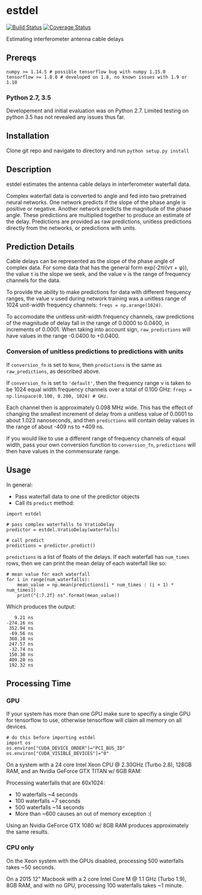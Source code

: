 # estdel
[![Build Status](https://travis-ci.org/andrewasheridan/estimating_delays.svg?branch=test_predict)](https://travis-ci.org/andrewasheridan/estimating_delays)
[![Coverage Status](https://coveralls.io/repos/github/andrewasheridan/estimating_delays/badge.svg?branch=test_predict)](https://coveralls.io/github/andrewasheridan/estimating_delays?branch=test_predict)

Estimating interferometer antenna cable delays
## Prereqs
```
numpy >= 1.14.5 # possible tensorflow bug with numpy 1.15.0
tensorflow >= 1.8.0 # developed on 1.8, no known issues with 1.9 or 1.10
```
### Python 2.7, 3.5

Developement and initial evaluation was on Python 2.7. Limited testing on python 3.5 has not revealed any issues thus far.

## Installation

Clone git repo and navigate to directory and run `python setup.py install`

## Description

estdel estimates the antenna cable delays in interferometer waterfall data. 

Complex waterfall data is converted to angle and fed into two pretrained neural networks. One network predicts if the slope of the phase angle is positive or negative. Another network predicts the magnitude of the phase angle. These predictions are multiplied together to produce an estimate of the delay. Predictions are provided as raw predictions, unitless predictions directly from the networks, or predictions with units.  

## Prediction Details

Cable delays can be represented as the slope of the phase angle of complex data. For some data that has the general form exp(-2&pi;i(&nu;&tau; + &phi;)), the value &tau; is the slope we seek, and the value &nu; is the range of frequency channels for the data.

To provide the ability to make predictions for data with different frequency ranges, the value &nu; used during network training was a unitless range of 1024 unit-width frequency channels: `freqs = np.arange(1024)`. 

To accomodate the unitless unit-width frequency channels, raw predictions of the magnitude of delay fall in the range of 0.0000 to 0.0400, in increments of 0.0001. When taking into account sign, `raw_predictions` will have values in the range -0.0400 to +0.0400.

### Conversion of unitless predictions to predictions with units

If `conversion_fn` is set to `None`, then `predictions` is the same as `raw_predictions`, as described above.

If `conversion_fn` is set to `'default'`, then the frequency range &nu; is taken to be 1024 equal width frequency channels over a total of 0.100 GHz:
`freqs = np.linspace(0.100, 0.200, 1024) # GHz`. 

Each channel then is approximately 0.098 MHz wide. This has the effect of changing the smallest increment of delay from a unitless value of 0.0001 to about 1.023 nanoseconds, and then `predictions` will contain delay values in the range of about -409 ns to +409 ns.

If you would like to use a different range of frequency channels of equal width, pass your own conversion function to `conversion_fn`, `predictions` will then have values in the commensurate range.

## Usage
In general:
 - Pass waterfall data to one of the predictor objects 
 - Call its `predict` method:

```
import estdel

# pass complex waterfalls to VratioDelay
predictor = estdel.VratioDelay(waterfalls)

# call predict
predictions = predictor.predict()
```

`predictions` is a list of floats of the delays. If each waterfall has `num_times` rows, then we can print the mean delay of each waterfall like so:

```
# mean value for each waterfall
for i in range(num_waterfalls):
    mean_value = np.mean(predictions[i * num_times : (i + 1) * num_times])
    print("{:7.2f} ns".format(mean_value))
```

Which produces the output:
```
   9.21 ns
-274.16 ns
 352.94 ns
 -69.56 ns
 360.10 ns
 247.57 ns
 -32.74 ns
 150.38 ns
 409.20 ns
 192.32 ns
```

## Processing Time

### GPU

If your system has more than one GPU make sure to specifiy a single GPU for tensorflow to use, otherwise tensorflow will claim all memory on all devices.
```
# do this before importing estdel
import os
os.environ["CUDA_DEVICE_ORDER"]="PCI_BUS_ID"
os.environ["CUDA_VISIBLE_DEVICES"]="0"
```

On a system with a 24 core Intel Xeon CPU  @ 2.30GHz (Turbo 2.8), 128GB RAM, and an Nvidia GeForce GTX TITAN w/ 6GB RAM:

Processing waterfalls that are 60x1024:
 -   10 waterfalls ~4 seconds
 -  100 waterfalls ~7 seconds
 -  500 waterfalls ~14 seconds
 - More than ~600 causes an out of memory exception :( 

Using an Nvidia GeForce GTX 1080 w/ 8GB RAM produces approximately the same results.

### CPU only
On the Xeon system with the GPUs disabled, processing 500 waterfalls takes ~50 seconds.

On a 2015 12" Macbook with a 2 core  Intel Core M  @ 1.1 GHz (Turbo 1.9), 8GB RAM, and with no GPU, processing 100 waterfalls takes ~1 minute.